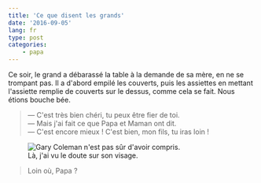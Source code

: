 ```yaml
---
title: 'Ce que disent les grands'
date: '2016-09-05'
lang: fr
type: post
categories:
    - papa
---
```


Ce soir, le grand a débarassé la table à la demande de sa mère, en ne se trompant pas. Il a d'abord empilé les couverts, puis les assiettes en mettant l'assiette remplie de couverts sur le dessus, comme cela se fait. Nous étions bouche bée.

<!-- more -->

> — C'est très bien chéri, tu peux être fier de toi.  
> — Mais j'ai fait ce que Papa et Maman ont dit.  
> — C'est encore mieux ! C'est bien, mon fils, tu iras loin !


<figure>
  <img src="{{ page.url }}wtf.gif" alt="Gary Coleman n'est pas sûr d'avoir compris."/>
  <figcaption>Là, j'ai vu le doute sur son visage.</figcaption>
</figure>

> Loin où, Papa ?
